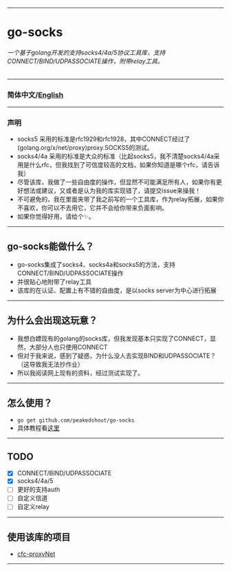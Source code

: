 ***
# go-socks
###### *一个基于golang开发的支持socks4/4a/5协议工具库，支持CONNECT/BIND/UDPASSOCIATE操作，附带relay工具。*
***
### 简体中文/[English](./README.md)
***
### 声明
- socks5 采用的标准是rfc1929和rfc1928，其中CONNECT经过了(golang.org/x/net/proxy)proxy.SOCKS5的测试。
- socks4/4a 采用的标准是大众的标准（比起socks5，我不清楚socks4/4a采用是什么rfc，但我找到了可信度较高的文档，如果你知道是哪个rfc，请告诉我）
- 尽管该库，我做了一些自由度的操作，但显然不可能满足所有人，如果你有更好想法或建议，又或者是认为我的库实现错了，请提交issue来操我！
- 不可避免的，我在里面夹带了我之前写的一个工具库，作为relay拓展，如果你不喜欢，你可以不去用它，它并不会给你带来负面影响。
- 如果你觉得好用，请给个✨。
***
## go-socks能做什么？
- go-socks集成了socks4、socks4a和socks5的方法，支持CONNECT/BIND/UDPASSOCIATE操作
- 并很贴心地附带了relay工具
- 该库的在认证、配置上有不错的自由度，是以socks server为中心进行拓展
***
## 为什么会出现这玩意？
- 我想白嫖现有的golang的socks库，但我发现基本只实现了CONNECT，显然，大部分人也只使用CONNECT
- 但对于我来说，感到了疑惑，为什么没人去实现BIND和UDPASSOCIATE？（这导致我无法抄作业）
- 所以我阅读网上现有的资料，经过测试实现了。
***
## 怎么使用？
- ``go get github.com/peakedshout/go-socks``
- 具体教程看[这里](./_examples)
***
## TODO
- [x] CONNECT/BIND/UDPASSOCIATE
- [x] socks4/4a/5
- [ ] 更好的支持auth
- [ ] 自定义信道
- [ ] 自定义relay
***
## 使用该库的项目
- [cfc-proxyNet](https://github.com/peakedshout/cfc-proxyNet)
***
